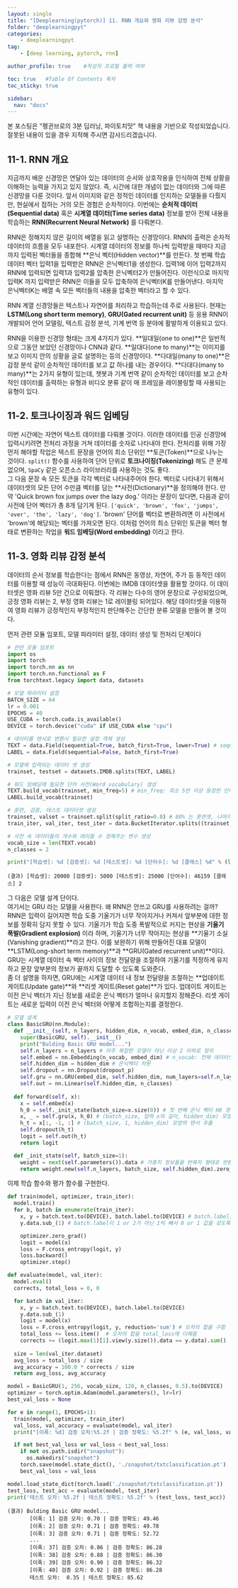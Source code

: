 ```yaml
---
layout: single
title: "[Deeplearning(pytorch)] 11. RNN 개요와 영화 리뷰 감정 분석"
folder: "deeplearningpyt"
categories:
    - deeplearningpyt
tag:
    - [deep learning, pytorch, rnn]

author_profile: true    #작성자 프로필 출력 여부

toc: true   #Table Of Contents 목차 
toc_sticky: true

sidebar:
  nav: "docs"
---
```


본 포스팅은 "펭귄브로의 3분 딥러닝, 파이토치맛" 책 내용을 기반으로 작성되었습니다.
잘못된 내용이 있을 경우 지적해 주시면 감사드리겠습니다.

## 11-1. RNN 개요
지금까지 배운 신경망은 연달아 있는 데이터의 순서와 상호작용을 인식하여 전체 상황을 이해하는 능력을 가지고 있지 않았다. 즉, 시간에 대한 개념이 없는 데이터와 그에 따른 신경망을 다룬 것이다. 앞서 이미지와 같은 정적인 데이터를 인지하는 모델들을 다뤘지만, 현실에서 접하는 거의 모든 경험은 순차적이다. 이번에는 **순처적 데이터(Sequential data)** 혹은 **시계열 데이터(Time series data)** 정보를 받아 전체 내용을 학습하는 **RNN(Recurrent Neural Network)** 를 다뤄본다.

RNN은 정해지지 않은 길이의 배열을 읽고 설명하는 신경망이다. RNN의 출력은 순차적 데이터의 흐름을 모두 내포한다. 시계열 데이터의 정보를 하나씩 입력받을 때마다 지금까지 입력된 벡터들을 종합해 **은닉 벡터(Hidden vector)**를 만든다. 첫 번째 학습 데이터 벡터 입력1을 입력받은 RNN은 은닉벡터1을 생성한다. 입력1에 이어 입력2까지 RNN에 입력되면 입력1과 입력2를 압축한 은닉벡터2가 만들어진다. 이런식으로 마지막 입력K 까지 입력받은 RNN은 이들을 모두 압축하여 은닉벡터K를 만들어낸다. 마지막 은닉벡터K는 배열 속 모든 벡터들의 내용을 압축한 벡터라고 할 수 있다.

RNN 계열 신경망들은 텍스트나 자연어를 처리하고 학습하는데 주로 사용된다. 현재는 **LSTM(Long short term memory)**, **GRU(Gated recurrent unit)** 등 응용 RNN이 개발되어 언어 모델링, 텍스트 감정 분석, 기계 번역 등 분야에 활발하게 이용되고 있다.

RNN을 이용한 신경망 형태는 크게 4가지가 있다. **일대일(one to one)**은 일반적으로 그동안 보았던 신경망이나 CNN과 같다. **일대다(one to many)**는 이미지를 보고 이미지 안의 상황을 글로 설명하는 등의 신경망이다.  **다대일(many to one)**은 감정 분석 같이 순차적인 데이터를 보고 값 하나를 내는 경우이다. **다대다(many to many)**는 2가지 유형이 있는데, 챗봇과 기계 번역 같이 순차적인 데이터를 보고 순차적인 데이터를 출력하는 유형과 비디오 분류 같이 매 프레임을 레이블링할 때 사용되는 유형이 있다.

## 11-2. 토크나이징과 워드 임베딩
이번 시간에는 자연어 텍스트 데이터를 다뤄볼 것이다. 이러한 데이터를 인공 신경망에 입력시키려면 전처리 과정을 거쳐 데이터를 숫자로 나타내야 한다. 전처리를 위해 가장 먼저 해야할 작업은 텍스트 문장을 언어의 최소 단위인 **토큰(Token)**으로 나누는 것이다. `split()` 함수를 사용하여 단어 단위로 **토크나이징(Tokenizing)** 해도 큰 문제 없으며, `SpaCy` 같은 오픈소스 라이브러리를 사용하는 것도 좋다.<br/>
그 다음 문장 속 모든 토큰을 각각 벡터로 나타내주어야 한다. 벡터로 나타내기 위해서 데이터셋의 모든 단어 수만큼 벡터를 담는 **사전(Dictionary)**을 정의해야 한다. 만약 'Quick brown fox jumps over the lazy dog.' 이라는 문장이 있다면, 다음과 같이 사전에 단어 벡터가 총 8개 담기게 된다. `['quick', 'brown', 'fox', 'jumps', 'over', 'the', 'lazy', 'dog']`. 'brown' 단어를 벡터로 변환하려면 이 사전에서 'brown'에 해당되는 벡터를 가져오면 된다. 이처럼 언어의 최소 단위인 토큰을 벡터 형태로 변환하는 작업을 **워드 임베딩(Word embedding)** 이라고 한다.

## 11-3. 영화 리뷰 감정 분석
데이터의 순서 정보를 학습한다는 점에서 RNN은 동영상, 자연어, 주가 등 동적인 데이터를 이용할 때 성능이 극대화된다. 이번에는 IMDB 데이터셋을 활용할 것이다. 이 데이터셋은 영화 리뷰 5만 건으로 이뤄졌다. 각 리뷰는 다수의 영어 문장으로 구성되었으며, 긍정 영화 리뷰는 2, 부정 영화 리뷰는 1로 레이블링 되어있다. 해당 데이터셋을 이용하여 영화 리뷰가 긍정적인지 부정적인지 판단해주는 간단한 분류 모델을 만들어 볼 것이다.<br/>

먼저 관련 모듈 임포트, 모델 파라미터 설정, 데이터 생성 및 전처리 단계이다
```python
# 관련 모듈 임포트
import os
import torch
import torch.nn as nn
import torch.nn.functional as F
from torchtext.legacy import data, datasets

# 모델 파라미터 설정
BATCH_SIZE = 64
lr = 0.001
EPOCHS = 40
USE_CUDA = torch.cuda.is_available()
DEVICE = torch.device("cuda" if USE_CUDA else "cpu")

# 데이터를 텐서로 변환시 필요한 설정 객체 생성
TEXT = data.Field(sequential=True, batch_first=True, lower=True) # sequential: 데이터셋이 순차적인가?, batch_first: 신경망에 입력되는 텐서의 첫 번째 차원값이 batch_size 되도록 설정, lower: 텍스트 데이터 속 모든 영문 알파벳이 소문자가 되도록 설정
LABEL = data.Field(sequential=False, batch_first=True)

# 모델에 입력되는 데이터 셋 생성
trainset, testset = datasets.IMDB.splits(TEXT, LABEL)

# 워드 임베딩에 필요한 단어 사전(Word vocabulary) 생성
TEXT.build_vocab(trainset, min_freq=5) # min_freq: 최소 5번 이상 등장한 단어만을 사전에 담도록 설정, 5번 미만 등장한 단어는 unknown인 'unk'라는 토큰으로 대체
LABEL.build_vocab(trainset)

# 훈련, 검증, 테스트 데이터셋 생성
trainset, valset = trainset.split(split_ratio=0.8) # 80% 는 훈련셋, 나머지는 검증셋으로 활용
train_iter, val_iter, test_iter = data.BucketIterator.splits((trainset, valset, testset), batch_size=BATCH_SIZE, shuffle=True, repeat=False) # 배치 단위의 반복자(Iterator) 생성

# 사전 속 데이터들의 개수와 레이블 수 정해주는 변수 생성
vocab_size = len(TEXT.vocab)
n_classes = 2

print("[학습셋]: %d [검증셋]: %d [테스트셋]: %d [단어수]: %d [클래스] %d" % (len(trainset), len(valset), len(testset), vocab_size, n_classes))
```
    (결과) [학습셋]: 20000 [검증셋]: 5000 [테스트셋]: 25000 [단어수]: 46159 [클래스] 2

그 다음은 모델 설계 단이다.<br/>
여기서는 GRU 라는 모델을 사용한다. 왜 RNN은 안쓰고 GRU를 사용하려는 걸까?<br/>
RNN은 입력이 길어지면 학습 도중 기울기가 너무 작아지거나 커져서 앞부분에 대한 정보를 정확히 담지 못할 수 있다. 기울기가 학습 도중 폭발적으로 커지는 현상을 **기울기 폭발(Gradient explosion)** 이라 하며, 기울기가 너무 작아지는 현상을 **기울기 소실(Vanishing gradient)**라고 한다. 이를 보완하기 위해 만들어진 대표 모델이 **LSTM(Long-short term memory)**과 **GRU(Gated recurrent unit)**이다. GRU는 시계열 데이터 속 벡터 사이의 정보 전달량을 조절하여 기울기를 적정하게 유지하고 문장 앞부분의 정보가 끝까지 도달할 수 있도록 도와준다.<br/>
좀 더 설명을 하자면, GRU에는 시계열 데이터 내 정보 전달량을 조절하는 **업데이트 게이트(Update gate)**와 **리셋 게이트(Reset gate)**가 있다. 업데이트 게이트는 이전 은닉 벡터가 지닌 정보를 새로운 은닉 벡터가 얼마나 유지할지 정해준다. 리셋 게이트는 새로운 입력이 이전 은닉 벡터와 어떻게 조합하는지를 결정한다.
```python
# 모델 설계
class BasicGRU(nn.Module):
  def __init__(self, n_layers, hidden_dim, n_vocab, embed_dim, n_classes, dropout_p=0.2):
    super(BasicGRU, self).__init__()
    print("Bulding Basic GRU model...")
    self.n_layers = n_layers # 아주 복잡한 모델이 아닌 이상 2 이하로 정의
    self.embed = nn.Embedding(n_vocab, embed_dim) # n_vocab: 전체 데이터셋의 모든 단어를 사전 형태로 나타낼 때 그 사전에 등재된 단어 수, embed_dim: 임베딩된 단어 텐서가 지나가는 차원
    self.hidden_dim = hidden_dim # 은닉벡터 차원
    self.dropout = nn.Dropout(dropout_p)
    self.gru = nn.GRU(embed_dim, self.hidden_dim, num_layers=self.n_layers, batch_first=True)
    self.out = nn.Linear(self.hidden_dim, n_classes)
  
  def forward(self, x):
    x = self.embed(x)
    h_0 = self._init_state(batch_size=x.size(0)) # 첫 번째 은닉 벡터 H0 정의
    x, _ = self.gru(x, h_0) # (batch_size, 입력 x의 길이, hidden_dim) 모양을 지닌 3d 텐서
    h_t = x[:, -1, :] # (batch_size, 1, hidden_dim) 모양의 텐서 추출
    self.dropout(h_t)
    logit = self.out(h_t)
    return logit

  def _init_state(self, batch_size=1):
    weight = next(self.parameters()).data # 가중치 정보들을 반복자 형태로 반환
    return weight.new(self.n_layers, batch_size, self.hidden_dim).zero_() # 모델의 가중치과 같은 모양인 (n_layers, batch_size, hidden_dim) 모양을 갖춘 텐서로 변환 후 zero_() 함수로 텐서 내 모든 값을 0으로 초기화하여 첫 번째 은닉 벡터의 모든 특성값이 0인 벡터로 설정
```

이제 학습 함수와 평가 함수를 구현한다.
```python
def train(model, optimizer, train_iter):
  model.train()
  for b, batch in enumerate(train_iter):
    x, y = batch.text.to(DEVICE), batch.label.to(DEVICE) # batch.label은 1이나 2의 값 가짐
    y.data.sub_(1) # batch.label이 1 or 2가 아닌 1씩 빼서 0 or 1 값을 갖도록 수정

    optimizer.zero_grad()
    logit = model(x)
    loss = F.cross_entropy(logit, y)
    loss.backward()
    optimizer.step()

def evaluate(model, val_iter):
  model.eval()
  corrects, total_loss = 0, 0

  for batch in val_iter:
    x, y = batch.text.to(DEVICE), batch.label.to(DEVICE)
    y.data.sub_(1)
    logit = model(x)
    loss = F.cross_entropy(logit, y, reduction='sum') # 오차의 합을 구함
    total_loss += loss.item()  # 오차의 합을 total_loss에 더해줌
    corrects += (logit.max(1)[1].view(y.size()).data == y.data).sum()
  
  size = len(val_iter.dataset)
  avg_loss = total_loss / size
  avg_accuracy = 100.0 * corrects / size
  return avg_loss, avg_accuracy
```

```python
model = BasicGRU(1, 256, vocab_size, 128, n_classes, 0.5).to(DEVICE)
optimizer = torch.optim.Adam(model.parameters(), lr=lr)
best_val_loss = None

for e in range(1, EPOCHS+1):
  train(model, optimizer, train_iter)
  val_loss, val_accuracy = evaluate(model, val_iter)
  print("[이폭: %d] 검증 오차:%5.2f | 검증 정확도: %5.2f" % (e, val_loss, val_accuracy))

  if not best_val_loss or val_loss < best_val_loss:
    if not os.path.isdir("snapshot"):
      os.makedirs("snapshot")
    torch.save(model.state_dict(), './snapshot/txtclassification.pt')
    best_val_loss = val_loss

model.load_state_dict(torch.load('./snapshot/txtclassification.pt'))
test_loss, test_acc = evaluate(model, test_iter)
print('테스트 오차: %5.2f | 테스트 정확도: %5.2f' % (test_loss, test_acc))
```
    (결과) Bulding Basic GRU model...
           [이폭: 1] 검증 오차: 0.70 | 검증 정확도: 49.46
           [이폭: 2] 검증 오차: 0.71 | 검증 정확도: 49.78
           [이폭: 3] 검증 오차: 0.71 | 검증 정확도: 52.72
           ...
           [이폭: 37] 검증 오차: 0.86 | 검증 정확도: 86.28
           [이폭: 38] 검증 오차: 0.88 | 검증 정확도: 86.30
           [이폭: 39] 검증 오차: 0.90 | 검증 정확도: 86.32
           [이폭: 40] 검증 오차: 0.92 | 검증 정확도: 86.28
           테스트 오차:  0.35 | 테스트 정확도: 85.62